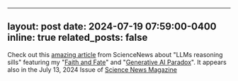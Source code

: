 
---
layout: post
date: 2024-07-19 07:59:00-0400
inline: true
related_posts: false
---

Check out this [amazing article](https://www.sciencenews.org/article/ai-understanding-reasoning-skill-assess) from ScienceNews about "LLMs reasoning sills" featuring my "[Faith and Fate](https://arxiv.org/pdf/2305.18654)" and "[Generative AI Paradox](https://arxiv.org/pdf/2311.00059)". It appears also in the July 13, 2024 Issue of [Science News Magazine](https://www.sciencenews.org/sn-magazine/july-13-2024) 


